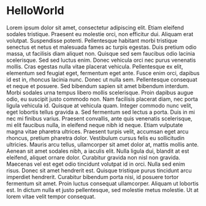 # HelloWorld
 Lorem ipsum dolor sit amet, consectetur adipiscing elit. Etiam eleifend sodales tristique. Praesent eu molestie orci, non efficitur dui. Aliquam erat volutpat. Suspendisse potenti. Pellentesque habitant morbi tristique senectus et netus et malesuada fames ac turpis egestas. Duis pretium odio massa, ut facilisis diam aliquet non. Quisque sed sem faucibus odio lacinia scelerisque. Sed sed luctus enim. Donec vehicula orci nec purus venenatis mollis.  Cras egestas nulla vitae placerat vehicula. Pellentesque ex elit, elementum sed feugiat eget, fermentum eget ante. Fusce enim orci, dapibus id est in, rhoncus lacinia nunc. Donec ut nulla sem. Pellentesque consequat et neque et posuere. Sed bibendum sapien sit amet bibendum interdum. Morbi sodales urna tempus libero mollis scelerisque. Proin dapibus augue odio, eu suscipit justo commodo non. Nam facilisis placerat diam, nec porta ligula vehicula id. Quisque at vehicula quam. Integer commodo nunc velit, eget lobortis tellus gravida a. Sed fermentum sed lectus a porta. Duis in mi nec mi finibus varius. Praesent convallis, ante quis venenatis scelerisque, mi elit faucibus nulla, in eleifend neque nibh id neque. Etiam vulputate magna vitae pharetra ultrices.  Praesent turpis velit, accumsan eget arcu rhoncus, pretium pharetra dolor. Vestibulum cursus felis eu sollicitudin ultricies. Mauris arcu tellus, ullamcorper sit amet dolor at, mattis mollis ante. Aenean sit amet sodales nibh, a iaculis elit. Nulla ligula dui, blandit at est eleifend, aliquet ornare dolor. Curabitur gravida non nisl non gravida. Maecenas vel est eget odio tincidunt volutpat id in orci. Nulla sed enim risus. Donec sit amet hendrerit est. Quisque tristique purus tincidunt arcu imperdiet hendrerit. Curabitur bibendum porta nisi, id posuere tortor fermentum sit amet. Proin luctus consequat ullamcorper. Aliquam ut lobortis est. In dictum nulla et justo pellentesque, sed molestie metus molestie. Ut at lorem vitae velit tempor consequat. 

